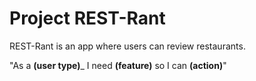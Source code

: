 # Project REST-Rant

REST-Rant is an app where users can review restaurants.

"As a ____(user type)_____ I need ____(feature)____ so I can ____(action)____"

